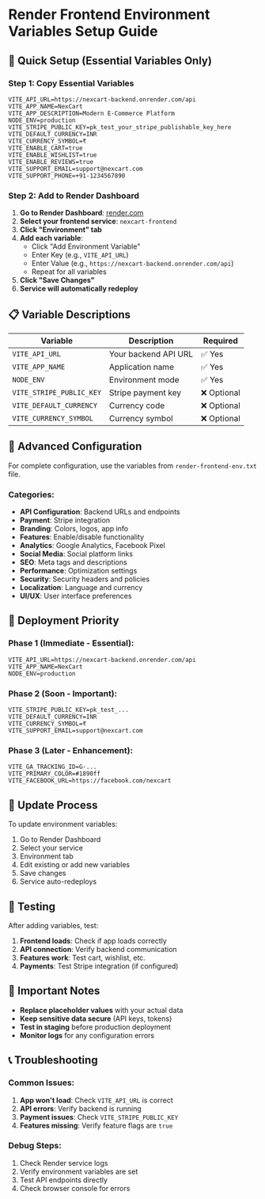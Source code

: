 # Render Frontend Environment Variables Setup Guide

## 🚀 Quick Setup (Essential Variables Only)

### Step 1: Copy Essential Variables
```env
VITE_API_URL=https://nexcart-backend.onrender.com/api
VITE_APP_NAME=NexCart
VITE_APP_DESCRIPTION=Modern E-Commerce Platform
NODE_ENV=production
VITE_STRIPE_PUBLIC_KEY=pk_test_your_stripe_publishable_key_here
VITE_DEFAULT_CURRENCY=INR
VITE_CURRENCY_SYMBOL=₹
VITE_ENABLE_CART=true
VITE_ENABLE_WISHLIST=true
VITE_ENABLE_REVIEWS=true
VITE_SUPPORT_EMAIL=support@nexcart.com
VITE_SUPPORT_PHONE=+91-1234567890
```

### Step 2: Add to Render Dashboard

1. **Go to Render Dashboard**: [render.com](https://render.com)
2. **Select your frontend service**: `nexcart-frontend`
3. **Click "Environment" tab**
4. **Add each variable**:
   - Click "Add Environment Variable"
   - Enter Key (e.g., `VITE_API_URL`)
   - Enter Value (e.g., `https://nexcart-backend.onrender.com/api`)
   - Repeat for all variables
5. **Click "Save Changes"**
6. **Service will automatically redeploy**

## 📋 Variable Descriptions

| Variable | Description | Required |
|----------|-------------|----------|
| `VITE_API_URL` | Your backend API URL | ✅ Yes |
| `VITE_APP_NAME` | Application name | ✅ Yes |
| `NODE_ENV` | Environment mode | ✅ Yes |
| `VITE_STRIPE_PUBLIC_KEY` | Stripe payment key | ❌ Optional |
| `VITE_DEFAULT_CURRENCY` | Currency code | ❌ Optional |
| `VITE_CURRENCY_SYMBOL` | Currency symbol | ❌ Optional |

## 🔧 Advanced Configuration

For complete configuration, use the variables from `render-frontend-env.txt` file.

### Categories:
- **API Configuration**: Backend URLs and endpoints
- **Payment**: Stripe integration
- **Branding**: Colors, logos, app info
- **Features**: Enable/disable functionality
- **Analytics**: Google Analytics, Facebook Pixel
- **Social Media**: Social platform links
- **SEO**: Meta tags and descriptions
- **Performance**: Optimization settings
- **Security**: Security headers and policies
- **Localization**: Language and currency
- **UI/UX**: User interface preferences

## 🎯 Deployment Priority

### Phase 1 (Immediate - Essential):
```env
VITE_API_URL=https://nexcart-backend.onrender.com/api
VITE_APP_NAME=NexCart
NODE_ENV=production
```

### Phase 2 (Soon - Important):
```env
VITE_STRIPE_PUBLIC_KEY=pk_test_...
VITE_DEFAULT_CURRENCY=INR
VITE_CURRENCY_SYMBOL=₹
VITE_SUPPORT_EMAIL=support@nexcart.com
```

### Phase 3 (Later - Enhancement):
```env
VITE_GA_TRACKING_ID=G-...
VITE_PRIMARY_COLOR=#1890ff
VITE_FACEBOOK_URL=https://facebook.com/nexcart
```

## 🔄 Update Process

To update environment variables:
1. Go to Render Dashboard
2. Select your service
3. Environment tab
4. Edit existing or add new variables
5. Save changes
6. Service auto-redeploys

## 🧪 Testing

After adding variables, test:
1. **Frontend loads**: Check if app loads correctly
2. **API connection**: Verify backend communication
3. **Features work**: Test cart, wishlist, etc.
4. **Payments**: Test Stripe integration (if configured)

## 🚨 Important Notes

- **Replace placeholder values** with your actual data
- **Keep sensitive data secure** (API keys, tokens)
- **Test in staging** before production deployment
- **Monitor logs** for any configuration errors

## 📞 Troubleshooting

### Common Issues:
1. **App won't load**: Check `VITE_API_URL` is correct
2. **API errors**: Verify backend is running
3. **Payment issues**: Check `VITE_STRIPE_PUBLIC_KEY`
4. **Features missing**: Verify feature flags are `true`

### Debug Steps:
1. Check Render service logs
2. Verify environment variables are set
3. Test API endpoints directly
4. Check browser console for errors
